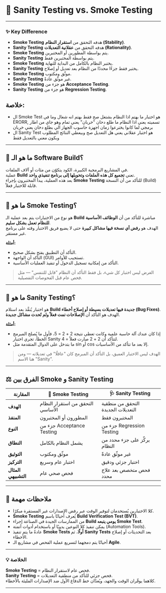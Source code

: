 # 🧪 Sanity Testing vs. Smoke Testing  


---

### ✨ **Key Difference**
- **Smoke Testing** هدفه التحقق من **استقرار النظام (Stability)**.  
- **Sanity Testing** هدفه التحقق من **عقلانية التعديلات (Rationality)**.  
- **Smoke Testing** يتم بواسطة المطورين أو المختبرين.  
- **Sanity Testing** يتم بواسطة المختبرين فقط.  
- **Smoke Testing** يختبر النظام بالكامل من البداية للنهاية.  
- **Sanity Testing** يختبر فقط جزءًا محددًا من النظام بعد تعديل أو إصلاح.  
- **Smoke Testing** موثّق ومكتوب.  
- **Sanity Testing** غير موثّق عادةً.  
- **Smoke Testing** هو جزء من **Acceptance Testing**.  
- **Sanity Testing** هو جزء من **Regression Testing**.  

## خلاصة:
- ال Smoke Test هو اختبار ما بهتم اذا النظام بشتغل صح فقط بهتم انه شغال وما في ERORR, تسميته يعني اذا النظام ما طلع دحان "خربان" يعني تمام وهو جاي من اطار برمجي لما كانوا يخترعوا زمان اجهزة حاسوب الجهاز الي بطلع دخان يعني خربان
- ال Sanity Test هو اختبار عقلاني يعني هل التعديل صح وبيعطي النتائج المطلوب وبكون معني بالتعديل فقط
---

## 🔧 ما هو الـ Software Build؟
في المشاريع البرمجية الكبيرة، الكود يتكوّن من مئات أو آلاف الملفات.  
عملية **Build** تعني **تجميع كل هذه الملفات وتحويلها إلى برنامج تنفيذي واحد**.  
بعد هذه العملية، يبدأ المختبرون بإجراء **Smoke Testing** للتأكد من أن النسخة (Build) قابلة للاختبار فعلاً.

---

## 🚬 ما هو Smoke Testing؟
هو نوع من الاختبارات يتم بعد عملية الـ **Build** مباشرة للتأكد من أن **الوظائف الأساسية للنظام تعمل بشكل سليم**.  
الهدف هو **رفض أي نسخة فيها مشاكل كبيرة** حتى لا يضيع فريق الاختبار وقته على برنامج غير مستقر.

**أمثلة:**
- التأكد أن التطبيق يفتح بشكل صحيح.  
- التأكد أن الواجهة (GUI) تستجيب للأوامر.  
- التأكد من إمكانية تسجيل الدخول أو تنفيذ العمليات الأساسية.  

> الغرض ليس اختبار كل شيء، بل فقط التأكد أن النظام "قابل للتنفس" — مثل فحص عام قبل الفحوصات التفصيلية.

---

## 🧠 ما هو Sanity Testing؟
هو اختبار يُنفَّذ بعد استلام **Build جديدة فيها تعديلات بسيطة أو إصلاح أخطاء (Bug Fixes)**.  
الهدف هو التأكد أن **الإصلاحات تمت فعلاً ولم تُحدث مشاكل جديدة**.

**أمثلة:**
- إذا كان عندك آلة حاسبة علمية وكانت تعطي نتيجة 2 + 2 = 5، فأول ما يُصلح المبرمج الخطأ، تجري اختبار Sanity لتتأكد أن 2 + 2 صارت فعلاً = 4.  
- ما بتدخل على الدوال المتقدمة مثل sin أو cos إلا بعد ما تتأكد من الأساسيات.  

> الهدف ليس الاختبار العميق، بل التأكد أن المبرمج كان "عاقلًا" في تعديلاته — ومن هنا الاسم "Sanity".

---

## ⚖️ الفرق بين Smoke و Sanity Testing

| المقارنة | 🧯 Smoke Testing | 🩺 Sanity Testing |
|-----------|-----------------|------------------|
| **الهدف** | التحقق من استقرار النظام الأساسي | التحقق من منطقية التعديلات الجديدة |
| **المنفذ** | المطورون أو المختبرون | المختبرون فقط |
| **النوع** | جزء من Acceptance Testing | جزء من Regression Testing |
| **النطاق** | يشمل النظام بالكامل | يركّز على جزء محدد من النظام |
| **التوثيق** | موثّق ومكتوب | غير موثّق عادةً |
| **التركيز** | اختبار عام وسريع | اختبار جزئي ودقيق |
| **المثال التشبيهي** | فحص صحي عام | فحص متخصص بعد علاج محدد |

---

## 📝 ملاحظات مهمة
- كلا الاختبارين يُستخدمان لتوفير الوقت عبر رفض الإصدارات غير المستقرة مبكرًا.  
- **Smoke Testing** يُعرف أحيانًا باسم **Build Verification Test (BVT)**.  
- من الممارسات الجيدة في الصناعة إجراء **Build يومي يتبعه Smoke Test**.  
- يمكن تنفيذ كلا النوعين يدويًا أو باستخدام أدوات أتمتة (Automation Tools).  
- عادةً ما يتم تنفيذ **Smoke Tests أولًا**، ثم **Sanity Tests** بعد التحديثات أو إصلاح الأخطاء.  
- أحيانًا يتم دمجهما لتسريع عملية الفحص في مشاريع الـ **Agile**.

---

### 💡 الخلاصة
**Smoke Testing** = فحص عام لاستقرار النظام.  
**Sanity Testing** = فحص جزئي للتأكد من منطقية التعديلات.  
كلاهما يوفّران الوقت والجهد، ويُعدّان خط الدفاع الأول ضد الإصدارات المليئة بالأخطاء.

---
